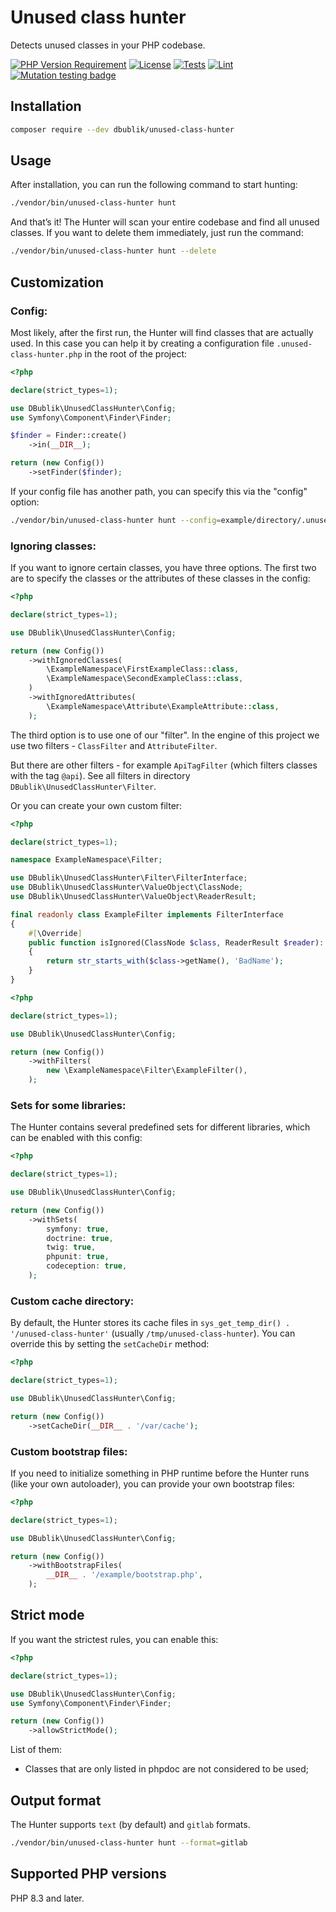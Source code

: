 # Unused class hunter

Detects unused classes in your PHP codebase.

[![PHP Version Requirement](https://img.shields.io/packagist/dependency-v/dbublik/unused-class-hunter/php)](https://packagist.org/packages/dbublik/unused-class-hunter)
[![License](https://poser.pugx.org/dbublik/unused-class-hunter/license)](https://choosealicense.com/licenses/mit/)
[![Tests](https://github.com/dbublik/unused-class-hunter/actions/workflows/tests.yaml/badge.svg)](https://github.com/dbublik/unused-class-hunter/actions/workflows/tests.yaml)
[![Lint](https://github.com/dbublik/unused-class-hunter/actions/workflows/lint.yaml/badge.svg)](https://github.com/dbublik/unused-class-hunter/actions/workflows/lint.yaml)
[![Mutation testing badge](https://img.shields.io/endpoint?style=flat&url=https%3A%2F%2Fbadge-api.stryker-mutator.io%2Fgithub.com%2Fdbublik%2Funused-class-hunter%2Fmain)](https://dashboard.stryker-mutator.io/reports/github.com/dbublik/unused-class-hunter/main)

## Installation

```bash
composer require --dev dbublik/unused-class-hunter
```

## Usage

After installation, you can run the following command to start hunting:

```bash
./vendor/bin/unused-class-hunter hunt
```

And that’s it! The Hunter will scan your entire codebase and find all unused classes.
If you want to delete them immediately, just run the command:

```bash
./vendor/bin/unused-class-hunter hunt --delete
```

## Customization

### Config:

Most likely, after the first run, the Hunter will find classes that are actually used.
In this case you can help it by creating a configuration file `.unused-class-hunter.php` in the root of the project:

```php
<?php

declare(strict_types=1);

use DBublik\UnusedClassHunter\Config;
use Symfony\Component\Finder\Finder;

$finder = Finder::create()
    ->in(__DIR__);

return (new Config())
    ->setFinder($finder);
```

If your config file has another path, you can specify this via the "config" option:

```bash
./vendor/bin/unused-class-hunter hunt --config=example/directory/.unused-class-hunter.php
```

### Ignoring classes:

If you want to ignore certain classes, you have three options.
The first two are to specify the classes or the attributes of these classes in the config:

```php
<?php

declare(strict_types=1);

use DBublik\UnusedClassHunter\Config;

return (new Config())
    ->withIgnoredClasses(
        \ExampleNamespace\FirstExampleClass::class,
        \ExampleNamespace\SecondExampleClass::class,
    )
    ->withIgnoredAttributes(
        \ExampleNamespace\Attribute\ExampleAttribute::class,
    );
```

The third option is to use one of our "filter".
In the engine of this project we use two filters - `ClassFilter` and `AttributeFilter`.

But there are other filters - for example `ApiTagFilter` (which filters classes with the tag `@api`).
See all filters in directory `DBublik\UnusedClassHunter\Filter`.

Or you can create your own custom filter:

```php
<?php

declare(strict_types=1);

namespace ExampleNamespace\Filter;

use DBublik\UnusedClassHunter\Filter\FilterInterface;
use DBublik\UnusedClassHunter\ValueObject\ClassNode;
use DBublik\UnusedClassHunter\ValueObject\ReaderResult;

final readonly class ExampleFilter implements FilterInterface
{
    #[\Override]
    public function isIgnored(ClassNode $class, ReaderResult $reader): bool
    {
        return str_starts_with($class->getName(), 'BadName');
    }
}
```

```php
<?php

declare(strict_types=1);

use DBublik\UnusedClassHunter\Config;

return (new Config())
    ->withFilters(
        new \ExampleNamespace\Filter\ExampleFilter(),
    );
```

### Sets for some libraries:

The Hunter contains several predefined sets for different libraries, which can be enabled with this config:

```php
<?php

declare(strict_types=1);

use DBublik\UnusedClassHunter\Config;

return (new Config())
    ->withSets(
        symfony: true,
        doctrine: true,
        twig: true,
        phpunit: true,
        codeception: true,
    );
```

### Custom cache directory:

By default, the Hunter stores its cache files in `sys_get_temp_dir() . '/unused-class-hunter'` (usually
`/tmp/unused-class-hunter`).
You can override this by setting the `setCacheDir` method:

```php
<?php

declare(strict_types=1);

use DBublik\UnusedClassHunter\Config;

return (new Config())
    ->setCacheDir(__DIR__ . '/var/cache');
```

### Custom bootstrap files:

If you need to initialize something in PHP runtime before the Hunter runs (like your own autoloader), you can provide
your own bootstrap files:

```php
<?php

declare(strict_types=1);

use DBublik\UnusedClassHunter\Config;

return (new Config())
    ->withBootstrapFiles(
        __DIR__ . '/example/bootstrap.php',
    );
```

## Strict mode

If you want the strictest rules, you can enable this:

```php
<?php

declare(strict_types=1);

use DBublik\UnusedClassHunter\Config;
use Symfony\Component\Finder\Finder;

return (new Config())
    ->allowStrictMode();
```

List of them:

- Classes that are only listed in phpdoc are not considered to be used;

## Output format

The Hunter supports `text` (by default) and `gitlab` formats.

```bash
./vendor/bin/unused-class-hunter hunt --format=gitlab
```

## Supported PHP versions

PHP 8.3 and later.
